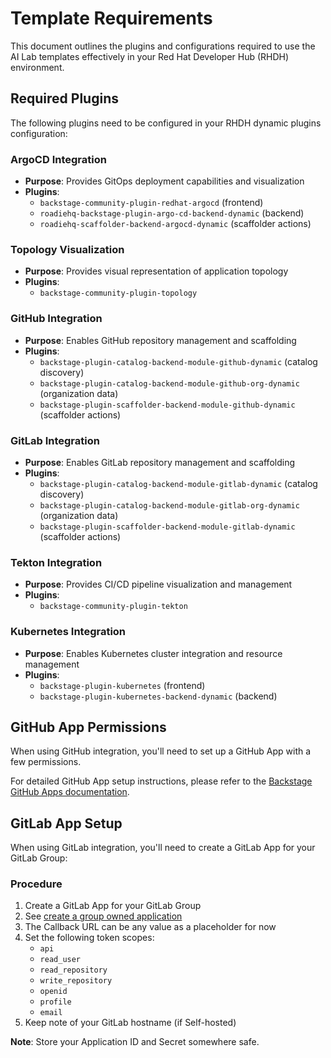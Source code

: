 # Template Requirements

This document outlines the plugins and configurations required to use the AI Lab templates effectively in your Red Hat Developer Hub (RHDH) environment.

## Required Plugins

The following plugins need to be configured in your RHDH dynamic plugins configuration:

### ArgoCD Integration
- **Purpose**: Provides GitOps deployment capabilities and visualization
- **Plugins**:
  - `backstage-community-plugin-redhat-argocd` (frontend)
  - `roadiehq-backstage-plugin-argo-cd-backend-dynamic` (backend)
  - `roadiehq-scaffolder-backend-argocd-dynamic` (scaffolder actions)

### Topology Visualization
- **Purpose**: Provides visual representation of application topology
- **Plugins**:
  - `backstage-community-plugin-topology`

### GitHub Integration
- **Purpose**: Enables GitHub repository management and scaffolding
- **Plugins**:
  - `backstage-plugin-catalog-backend-module-github-dynamic` (catalog discovery)
  - `backstage-plugin-catalog-backend-module-github-org-dynamic` (organization data)
  - `backstage-plugin-scaffolder-backend-module-github-dynamic` (scaffolder actions)

### GitLab Integration
- **Purpose**: Enables GitLab repository management and scaffolding
- **Plugins**:
  - `backstage-plugin-catalog-backend-module-gitlab-dynamic` (catalog discovery)
  - `backstage-plugin-catalog-backend-module-gitlab-org-dynamic` (organization data)
  - `backstage-plugin-scaffolder-backend-module-gitlab-dynamic` (scaffolder actions)

### Tekton Integration
- **Purpose**: Provides CI/CD pipeline visualization and management
- **Plugins**:
  - `backstage-community-plugin-tekton`

### Kubernetes Integration
- **Purpose**: Enables Kubernetes cluster integration and resource management
- **Plugins**:
  - `backstage-plugin-kubernetes` (frontend)
  - `backstage-plugin-kubernetes-backend-dynamic` (backend)

## GitHub App Permissions

When using GitHub integration, you'll need to set up a GitHub App with a few permissions.

For detailed GitHub App setup instructions, please refer to the [Backstage GitHub Apps documentation](https://backstage.io/docs/integrations/github/github-apps/).

## GitLab App Setup

When using GitLab integration, you'll need to create a GitLab App for your GitLab Group:

### Procedure
1. Create a GitLab App for your GitLab Group
2. See [create a group owned application](https://docs.gitlab.com/integration/oauth_provider/#create-a-group-owned-application)
3. The Callback URL can be any value as a placeholder for now
4. Set the following token scopes:
   - `api`
   - `read_user`
   - `read_repository`
   - `write_repository`
   - `openid`
   - `profile`
   - `email`
5. Keep note of your GitLab hostname (if Self-hosted)

**Note**: Store your Application ID and Secret somewhere safe.
